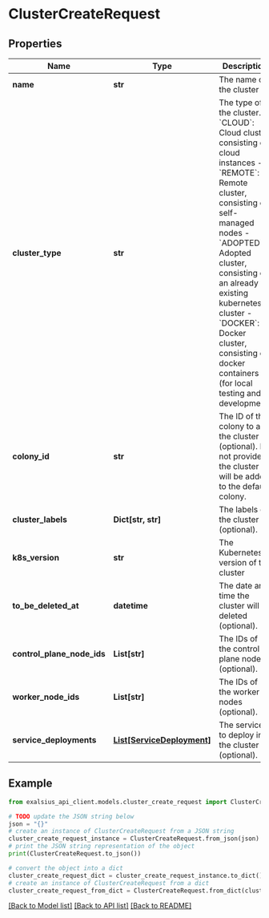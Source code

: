 # ClusterCreateRequest


## Properties

Name | Type | Description | Notes
------------ | ------------- | ------------- | -------------
**name** | **str** | The name of the cluster | 
**cluster_type** | **str** | The type of the cluster. - &#x60;CLOUD&#x60;: Cloud cluster, consisting of cloud instances - &#x60;REMOTE&#x60;: Remote cluster, consisting of self-managed nodes - &#x60;ADOPTED&#x60;: Adopted cluster, consisting of an already existing kubernetes cluster - &#x60;DOCKER&#x60;: Docker cluster, consisting of docker containers (for local testing and development)  | 
**colony_id** | **str** | The ID of the colony to add the cluster to (optional). If not provided, the cluster will be added to the default colony. | [optional] 
**cluster_labels** | **Dict[str, str]** | The labels of the cluster (optional). | [optional] 
**k8s_version** | **str** | The Kubernetes version of the cluster | [optional] 
**to_be_deleted_at** | **datetime** | The date and time the cluster will be deleted (optional). | [optional] 
**control_plane_node_ids** | **List[str]** | The IDs of the control plane nodes (optional). | [optional] 
**worker_node_ids** | **List[str]** | The IDs of the worker nodes (optional). | [optional] 
**service_deployments** | [**List[ServiceDeployment]**](ServiceDeployment.md) | The services to deploy in the cluster (optional). | [optional] 

## Example

```python
from exalsius_api_client.models.cluster_create_request import ClusterCreateRequest

# TODO update the JSON string below
json = "{}"
# create an instance of ClusterCreateRequest from a JSON string
cluster_create_request_instance = ClusterCreateRequest.from_json(json)
# print the JSON string representation of the object
print(ClusterCreateRequest.to_json())

# convert the object into a dict
cluster_create_request_dict = cluster_create_request_instance.to_dict()
# create an instance of ClusterCreateRequest from a dict
cluster_create_request_from_dict = ClusterCreateRequest.from_dict(cluster_create_request_dict)
```
[[Back to Model list]](../README.md#documentation-for-models) [[Back to API list]](../README.md#documentation-for-api-endpoints) [[Back to README]](../README.md)


